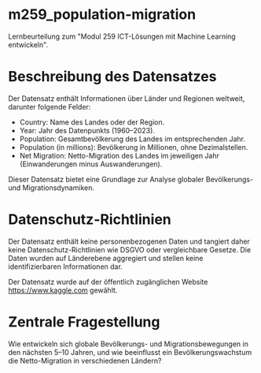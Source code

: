 # m259_population-migration
Lernbeurteilung zum "Modul 259 ICT-Lösungen mit Machine Learning entwickeln". 
# Beschreibung des Datensatzes
Der Datensatz enthält Informationen über Länder und Regionen weltweit, darunter folgende Felder:

* Country: Name des Landes oder der Region.
* Year: Jahr des Datenpunkts (1960–2023).
* Population: Gesamtbevölkerung des Landes im entsprechenden Jahr.
* Population (in millions): Bevölkerung in Millionen, ohne Dezimalstellen.
* Net Migration: Netto-Migration des Landes im jeweiligen Jahr (Einwanderungen minus Auswanderungen).

Dieser Datensatz bietet eine Grundlage zur Analyse globaler Bevölkerungs- und Migrationsdynamiken.

# Datenschutz-Richtlinien
Der Datensatz enthält keine personenbezogenen Daten und tangiert daher keine Datenschutz-Richtlinien wie DSGVO oder vergleichbare Gesetze. Die Daten wurden auf Länderebene aggregiert und stellen keine identifizierbaren Informationen dar.

Der Datensatz wurde auf der öffentlich zugänglichen Website https://www.kaggle.com gewählt.

# Zentrale Fragestellung
Wie entwickeln sich globale Bevölkerungs- und Migrationsbewegungen in den nächsten 5–10 Jahren, und wie beeinflusst ein Bevölkerungswachstum die Netto-Migration in verschiedenen Ländern?
